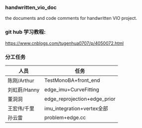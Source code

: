 ### handwritten_vio_doc
the documents and code comments for handwritten VIO project.

### git hub 学习教程:
https://www.cnblogs.com/tugenhua0707/p/4050072.html

### 分工任务
|  人员  | 任务  |
|  ----  | ----  |
| 陈刚/Arthur  |TestMonoBA+front_end |
| 刘虹蔚/Hanny  | edge_imu+CurveFitting |
| 董洞洞  |	edge_reprojection+edge_prior|
| 王宏伟/千里  | imu_integration+vertex全部 |
| 孙云雷  | 	problem+edge.cc |
